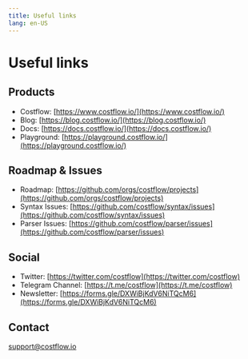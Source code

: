 ```yaml
---
title: Useful links
lang: en-US
---
```

# Useful links

## Products

- Costflow: [https://www.costflow.io/](https://www.costflow.io/)
- Blog: [https://blog.costflow.io/](https://blog.costflow.io/)
- Docs: [https://docs.costflow.io/](https://docs.costflow.io/)
- Playground: [https://playground.costflow.io/](https://playground.costflow.io/)

## Roadmap & Issues

- Roadmap: [https://github.com/orgs/costflow/projects](https://github.com/orgs/costflow/projects)
- Syntax Issues: [https://github.com/costflow/syntax/issues](https://github.com/costflow/syntax/issues)
- Parser Issues: [https://github.com/costflow/parser/issues](https://github.com/costflow/parser/issues)

## Social

- Twitter: [https://twitter.com/costflow](https://twitter.com/costflow)
- Telegram Channel: [https://t.me/costflow](https://t.me/costflow)
- Newsletter: [https://forms.gle/DXWiBjKdV6NiTQcM6](https://forms.gle/DXWiBjKdV6NiTQcM6)

## Contact

[support@costflow.io](support@costflow.io)
